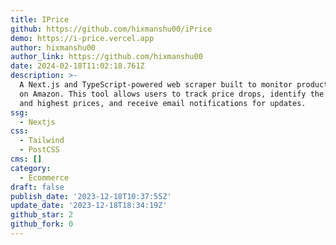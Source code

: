 ```yaml
---
title: IPrice
github: https://github.com/hixmanshu00/iPrice
demo: https://i-price.vercel.app
author: hixmanshu00
author_link: https://github.com/hixmanshu00
date: 2024-02-18T11:02:18.761Z
description: >-
  A Next.js and TypeScript-powered web scraper built to monitor product prices
  on Amazon. This tool allows users to track price drops, identify the lowest
  and highest prices, and receive email notifications for updates.
ssg:
  - Nextjs
css:
  - Tailwind
  - PostCSS
cms: []
category:
  - Ecommerce
draft: false
publish_date: '2023-12-18T10:37:55Z'
update_date: '2023-12-18T18:34:19Z'
github_star: 2
github_fork: 0
---
```

